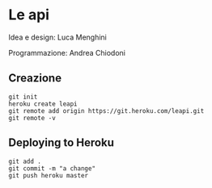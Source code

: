 # Le api

Idea e design:
Luca Menghini

Programmazione:
Andrea Chiodoni

## Creazione 
```
git init
heroku create leapi
git remote add origin https://git.heroku.com/leapi.git
git remote -v
```

## Deploying to Heroku
```
git add .
git commit -m "a change"
git push heroku master
```

